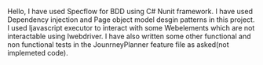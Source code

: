 Hello, I have used Specflow for BDD using C# Nunit framework.
I have used Dependency injection and Page object model desgin patterns in this project.
I used Ijavascript executor to interact with some Webelements which are not interactable using Iwebdriver.
I have also written some other functional and non functional tests in the JounrneyPlanner feature file as asked(not implemeted code).


